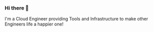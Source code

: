 ### Hi there 👋

I'm a Cloud Engineer providing Tools and Infrastructure to make other Engineers life a happier one!
